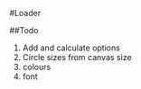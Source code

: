 #Loader


##Todo
1. Add and calculate options
  1. Circle sizes from canvas size
  2. colours
  3. font
